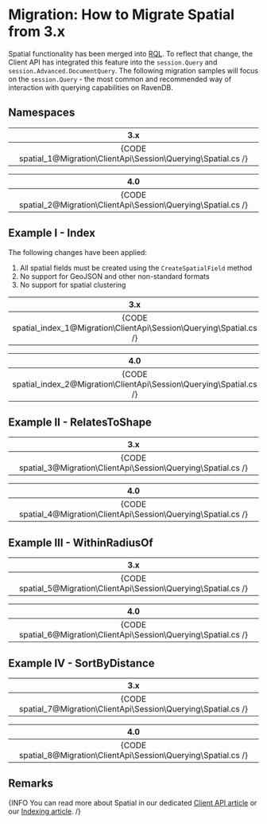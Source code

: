 # Migration: How to Migrate Spatial from 3.x

Spatial functionality has been merged into [RQL](../../../../indexes/querying/what-is-rql). To reflect that change, the Client API has integrated this feature into the `session.Query` and `session.Advanced.DocumentQuery`. The following migration samples will focus on the `session.Query` - the most common and recommended way of interaction with querying capabilities on RavenDB.

## Namespaces

| 3.x |
|:---:|
| {CODE spatial_1@Migration\ClientApi\Session\Querying\Spatial.cs /} |

| 4.0 |
|:---:|
| {CODE spatial_2@Migration\ClientApi\Session\Querying\Spatial.cs /} |

## Example I - Index

The following changes have been applied:

1. All spatial fields must be created using the `CreateSpatialField` method
2. No support for GeoJSON and other non-standard formats
3. No support for spatial clustering

| 3.x |
|:---:|
| {CODE spatial_index_1@Migration\ClientApi\Session\Querying\Spatial.cs /} |

| 4.0 |
|:---:|
| {CODE spatial_index_2@Migration\ClientApi\Session\Querying\Spatial.cs /} |

## Example II - RelatesToShape

| 3.x |
|:---:|
| {CODE spatial_3@Migration\ClientApi\Session\Querying\Spatial.cs /} |

| 4.0 |
|:---:|
| {CODE spatial_4@Migration\ClientApi\Session\Querying\Spatial.cs /} |

## Example III - WithinRadiusOf

| 3.x |
|:---:|
| {CODE spatial_5@Migration\ClientApi\Session\Querying\Spatial.cs /} |

| 4.0 |
|:---:|
| {CODE spatial_6@Migration\ClientApi\Session\Querying\Spatial.cs /} |

## Example IV - SortByDistance

| 3.x |
|:---:|
| {CODE spatial_7@Migration\ClientApi\Session\Querying\Spatial.cs /} |

| 4.0 |
|:---:|
| {CODE spatial_8@Migration\ClientApi\Session\Querying\Spatial.cs /} |

## Remarks

{INFO You can read more about Spatial in our dedicated [Client API article](../../../../client-api/session/querying/how-to-query-a-spatial-index) or our [Indexing article](../../../../indexes/indexing-spatial-data). /}
